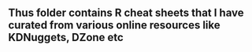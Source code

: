 ## Thus folder contains R cheat sheets that I have curated from various online resources like KDNuggets, DZone etc
